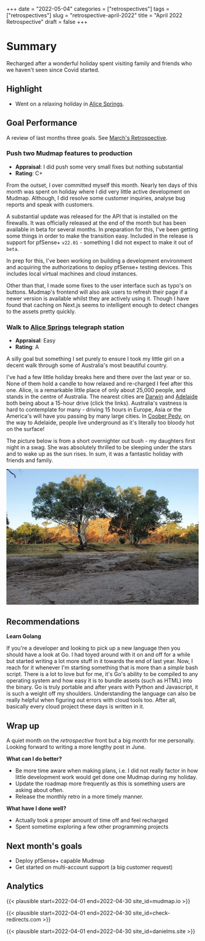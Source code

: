 +++ 
date = "2022-05-04"
categories = ["retrospectives"]
tags = ["retrospectives"]
slug = "retrospective-april-2022"
title = "April 2022 Retrospective"
draft = false 
+++

# Summary

Recharged after a wonderful holiday spent visiting family and friends who we haven't seen since 
Covid started.

## Highlight

- Went on a relaxing holiday in [Alice Springs].

## Goal Performance

A review of last months three goals. See [March's Retrospective][old-retro].

[old-retro]: /retrospectives/2022/retrospective-march-2022/

### Push two Mudmap features to production

- **Appraisal**: I did push some very small fixes but nothing substantial
- **Rating**: C+

From the outset, I over committed myself this month. Nearly ten days of this month was spent on 
holiday where I did very little active development on Mudmap. Although, I did resolve some customer 
inquiries, analyse bug reports and speak with customers. 

A substantial update was released for the API that is installed on the firewalls. It was officially 
released at the end of the month but has been available in beta for several months. In 
preparation for this, I've been getting some things in order to make the transition easy. 
Included in the release is support for pfSense+ `v22.01` - something I did not expect to make it 
out of `beta`. 

In prep for this, I've been working on building a development environment and acquiring the 
authorizations to deploy pfSense+ testing devices. This includes local virtual machines and 
cloud instances. 

Other than that, I made some fixes to the user interface such as typo's on buttons. Mudmap's 
frontend will also ask users to refresh their page if a newer version is available whilst they 
are actively using it. Though I have found that caching on Next.js seems to intelligent enough 
to detect changes to the assets pretty quickly.

###  Walk to [Alice Springs] telegraph station

- **Appraisal**: Easy
- **Rating**: A

A silly goal but something I set purely to ensure I took my little girl on a decent walk through
some of Australia's most beautiful country.

I've had a few little holiday breaks here and there over the last year or so. None of them hold 
a candle to how relaxed and re-charged I feel after this one. Alice, is a remarkable little 
place of only about 25,000 people, and stands in the centre of Australia. The nearest cities 
are [Darwin][rd] and [Adelaide][ra] both being about a 15-hour drive (click the links). 
Australia's vastness is hard to contemplate for many - driving 15 hours in Europe, Asia or the 
America's will have you passing by many large cities. In [Coober Pedy][cb], on the way to 
Adelaide, people live underground as it's literally too bloody hot on the surface! 

The picture below is from a short overnighter out bush - my daughters first night in a swag. She 
was absolutely thrilled to be sleeping under the stars and to wake up as the sun rises. In sum, 
it was a fantastic holiday with friends and family.

![](alice.jpg)

## Recommendations

**Learn Golang**

If you're a developer and looking to pick up a new language then you should have a 
look at Go. I had toyed around with it on and off for a while but started writing a lot more 
stuff in it towards the end of last year. Now, I reach for it whenever I'm starting something 
that is more than a *simple* bash script. There is a lot to love but for me, it's Go's ability 
to be compiled to any operating system and how easy it is to bundle assets (such as HTML) into 
the binary. Go is truly portable and after years with Python and Javascript, it is such a weight 
off my shoulders. Understanding the language can also be really helpful when figuring out errors 
with cloud tools too. After all, basically every cloud project these days is written in it.

## Wrap up

A quiet month on the *retrospective* front but a big month for me personally. Looking forward to 
writing a more lengthy post in June.

**What can I do better?**

- Be more time aware when making plans, i.e. I did not really factor in how little development work would get done one Mudmap during my holiday.
- Update the roadmap more frequently as this is something users are asking about often.
- Release the monthly retro in a more timely manner.

**What have I done well?**

- Actually took a proper amount of time off and feel recharged
- Spent sometime exploring a few other programming projects

## Next month's goals

- Deploy pfSense+ capable Mudmap 
- Get started on multi-account support (a big customer request)

## Analytics

{{< plausible start=2022-04-01 end=2022-04-30 site_id=mudmap.io >}}


{{< plausible start=2022-04-01 end=2022-04-30 site_id=check-redirects.com >}}


{{< plausible start=2022-04-01 end=2022-04-30 site_id=danielms.site >}}


[wgd]: https://whatgotdone.com
[mudmap]: https://mudmap.io?ref=danielms.site
[cb]: https://en.wikipedia.org/wiki/Coober_Pedy
[ra]: https://www.google.com/maps/dir/alice+springs/Adelaide+SA/@-29.2375669,131.3978583,6z/data=!3m1!4b1!4m14!4m13!1m5!1m1!1s0x2b321944be8f1331:0x50217a82a254fd0!2m2!1d133.8807471!2d-23.698042!1m5!1m1!1s0x6ab735c7c526b33f:0x4033654628ec640!2m2!1d138.6007456!2d-34.9284989!3e0
[rd]: https://www.google.com/maps/dir/alice+springs/Darwin,+Northern+Territory/@-18.0133453,128.0649485,6z/data=!3m1!4b1!4m14!4m13!1m5!1m1!1s0x2b321944be8f1331:0x50217a82a254fd0!2m2!1d133.8807471!2d-23.698042!1m5!1m1!1s0x2cc0a0fc9f59043f:0x30217a82a247c20!2m2!1d130.8444446!2d-12.4637333!3e0
[telegraph station]: https://en.wikipedia.org/wiki/Alice_Springs_Telegraph_Station
[alice springs]: https://en.wikipedia.org/wiki/Alice_Springs
